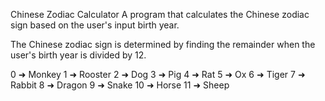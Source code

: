 Chinese Zodiac Calculator
A program that calculates the Chinese zodiac sign based on the user's input birth year.

The Chinese zodiac sign is determined by finding the remainder when the user's birth year is divided by 12.

0 ➜ Monkey        1 ➜ Rooster
2 ➜ Dog           3 ➜ Pig
4 ➜ Rat           5 ➜ Ox
6 ➜ Tiger         7 ➜ Rabbit
8 ➜ Dragon        9 ➜ Snake
10 ➜ Horse        11 ➜ Sheep
